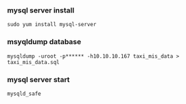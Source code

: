 ### mysql server install 
    sudo yum install mysql-server

### msyqldump database
    mysqldump -uroot -p****** -h10.10.10.167 taxi_mis_data > taxi_mis_data.sql

### mysql server start
    mysqld_safe
